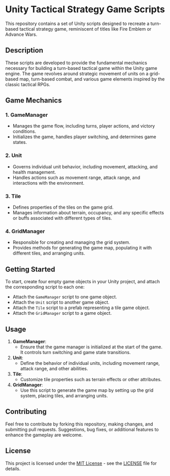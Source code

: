 # Unity Tactical Strategy Game Scripts

This repository contains a set of Unity scripts designed to recreate a turn-based tactical strategy game, reminiscent of titles like Fire Emblem or Advance Wars.

## Description

These scripts are developed to provide the fundamental mechanics necessary for building a turn-based tactical game within the Unity game engine. The game revolves around strategic movement of units on a grid-based map, turn-based combat, and various game elements inspired by the classic tactical RPGs.

## Game Mechanics

### 1. **GameManager**

- Manages the game flow, including turns, player actions, and victory conditions.
- Initializes the game, handles player switching, and determines game states.

### 2. **Unit**

- Governs individual unit behavior, including movement, attacking, and health management.
- Handles actions such as movement range, attack range, and interactions with the environment.

### 3. **Tile**

- Defines properties of the tiles on the game grid.
- Manages information about terrain, occupancy, and any specific effects or buffs associated with different types of tiles.

### 4. **GridManager**

- Responsible for creating and managing the grid system.
- Provides methods for generating the game map, populating it with different tiles, and arranging units.

## Getting Started

To start, create four empty game objects in your Unity project, and attach the corresponding script to each one:
- Attach the `GameManager` script to one game object.
- Attach the `Unit` script to another game object.
- Attach the `Tile` script to a prefab representing a tile game object.
- Attach the `GridManager` script to a game object.

## Usage

1. **GameManager**:
    - Ensure that the game manager is initialized at the start of the game. It controls turn switching and game state transitions.
2. **Unit**:
    - Define the behavior of individual units, including movement range, attack range, and other abilities.
3. **Tile**:
    - Customize tile properties such as terrain effects or other attributes.
4. **GridManager**:
    - Use this script to generate the game map by setting up the grid system, placing tiles, and arranging units.

## Contributing

Feel free to contribute by forking this repository, making changes, and submitting pull requests. Suggestions, bug fixes, or additional features to enhance the gameplay are welcome.

## License

This project is licensed under the [MIT License](LICENSE) - see the [LICENSE](LICENSE) file for details.

